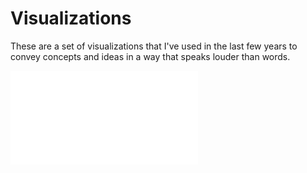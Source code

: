 # Visualizations


These are a set of visualizations that I've used in the last few years to convey concepts and ideas in a way that speaks louder than words.

![Alt text](/jzking/Visualizations/ds_graph2.pdf?raw=true "Optional Title")
